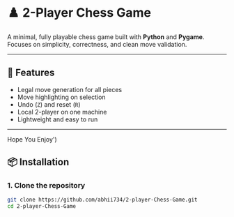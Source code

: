 # ♟️ 2-Player Chess Game

A minimal, fully playable chess game built with **Python** and **Pygame**.  
Focuses on simplicity, correctness, and clean move validation.

---

## 🚀 Features
- Legal move generation for all pieces
- Move highlighting on selection
- Undo (`Z`) and reset (`R`)
- Local 2-player on one machine
- Lightweight and easy to run 

---
Hope You Enjoy')

## 📦 Installation

### 1. Clone the repository
```bash
git clone https://github.com/abhii734/2-player-Chess-Game.git
cd 2-player-Chess-Game


